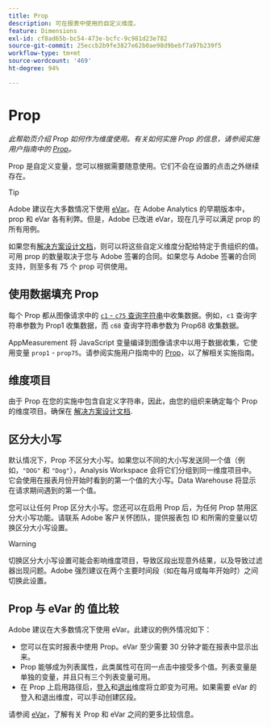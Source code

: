```yaml
---
title: Prop
description: 可在报表中使用的自定义维度。
feature: Dimensions
exl-id: cf8ad65b-bc54-473e-bcfc-9c981d23e782
source-git-commit: 25eccb2b9fe3827e62b0ae98d9bebf7a97b239f5
workflow-type: tm+mt
source-wordcount: '469'
ht-degree: 94%

---
```


# Prop

*此帮助页介绍 Prop 如何作为维度使用。有关如何实施 Prop 的信息，请参阅实施用户指南中的 [Prop](/help/implement/vars/page-vars/prop.md)。*

Prop 是自定义变量，您可以根据需要随意使用。它们不会在设置的点击之外继续存在。

>[!TIP]
>
>Adobe 建议在大多数情况下使用 [eVar](evar.md)。在 Adobe Analytics 的早期版本中，prop 和 eVar 各有利弊。但是，Adobe 已改进 eVar，现在几乎可以满足 prop 的所有用例。

如果您有[解决方案设计文档](/help/implement/prepare/solution-design.md)，则可以将这些自定义维度分配给特定于贵组织的值。可用 prop 的数量取决于您与 Adobe 签署的合同。如果您与 Adobe 签署的合同支持，则至多有 75 个 prop 可供使用。

## 使用数据填充 Prop

每个 Prop 都从图像请求中的 [`c1` - `c75` 查询字符串](/help/implement/validate/query-parameters.md)中收集数据。例如，`c1` 查询字符串参数为 Prop1 收集数据，而 `c68` 查询字符串参数为 Prop68 收集数据。

AppMeasurement 将 JavaScript 变量编译到图像请求中以用于数据收集，它使用变量 `prop1` - `prop75`。请参阅实施用户指南中的 [Prop](/help/implement/vars/page-vars/prop.md)，以了解相关实施指南。

## 维度项目

由于 Prop 在您的实施中包含自定义字符串，因此，由您的组织来确定每个 Prop 的维度项目。确保在 [解决方案设计文档](/help/implement/prepare/solution-design.md).

## 区分大小写

默认情况下，Prop 不区分大小写。如果您以不同的大小写发送同一个值（例如，`"DOG"` 和 `"Dog"`），Analysis Workspace 会将它们分组到同一维度项目中。它会使用在报表月份开始时看到的第一个值的大小写。Data Warehouse 将显示在请求期间遇到的第一个值。

您可以让任何 Prop 区分大小写。您还可以在启用 Prop 后，为任何 Prop 禁用区分大小写功能。请联系 Adobe 客户关怀团队，提供报表包 ID 和所需的变量以切换区分大小写设置。

>[!WARNING]
>
>切换区分大小写设置可能会影响维度项目，导致区段出现意外结果，以及导致过滤器出现问题。Adobe 强烈建议在两个主要时间段（如在每月或每年开始时）之间切换此设置。

## Prop 与 eVar 的 值比较

Adobe 建议在大多数情况下使用 eVar。此建议的例外情况如下：

* 您可以在实时报表中使用 Prop。eVar 至少需要 30 分钟才能在报表中显示出来。
* Prop 能够成为列表属性，此类属性可在同一点击中接受多个值。列表变量是单独的变量，并且只有三个列表变量可用。
* 在 Prop 上启用路径后，[登入](entry-dimensions.md)和[退出](exit-dimensions.md)维度将立即变为可用。如果需要 eVar 的登入和退出维度，可以手动创建区段。

请参阅 [eVar](evar.md)，了解有关 Prop 和 eVar 之间的更多比较信息。
